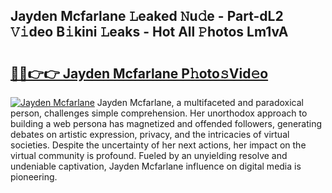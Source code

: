 ## Jayden Mcfarlane 𝙻eaked 𝙽u𝚍e - Part-dL2 𝚅𝚒deo B𝚒kini 𝙻eaks - Hot All 𝙿hotos Lm1vA

# <h2><a href="http://ld1ceq.urlbe.top/?page=Jayden+Mcfarlane">🔗🔗👉👉 Jayden Mcfarlane P𝚑oto𝚜Vid𝚎o</a></h2>

[![Jayden Mcfarlane](https://i.imgur.com/eBuTRDB.gif)](http://ld1ceq.urlbe.top/?page=Jayden+Mcfarlane)
Jayden Mcfarlane, a multifaceted and paradoxical person, challenges simple comprehension. Her unorthodox approach to building a web persona has magnetized and offended followers, generating debates on artistic expression, privacy, and the intricacies of virtual societies. Despite the uncertainty of her next actions, her impact on the virtual community is profound. Fueled by an unyielding resolve and undeniable captivation, Jayden Mcfarlane influence on digital media is pioneering.
